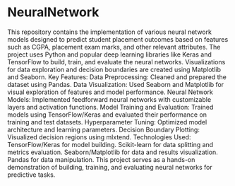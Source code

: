 # NeuralNetwork
 This repository contains the implementation of various neural network models designed to predict student placement outcomes based on features such as CGPA, placement exam marks, and other relevant attributes. The project uses Python and popular deep learning libraries like Keras and TensorFlow to build, train, and evaluate the neural networks. Visualizations for data exploration and decision boundaries are created using Matplotlib and Seaborn.  Key Features:  Data Preprocessing: Cleaned and prepared the dataset using Pandas. Data Visualization: Used Seaborn and Matplotlib for visual exploration of features and model performance. Neural Network Models: Implemented feedforward neural networks with customizable layers and activation functions. Model Training and Evaluation: Trained models using TensorFlow/Keras and evaluated their performance on training and test datasets. Hyperparameter Tuning: Optimized model architecture and learning parameters. Decision Boundary Plotting: Visualized decision regions using mlxtend. Technologies Used:  TensorFlow/Keras for model building. Scikit-learn for data splitting and metrics evaluation. Seaborn/Matplotlib for data and results visualization. Pandas for data manipulation. This project serves as a hands-on demonstration of building, training, and evaluating neural networks for predictive tasks.
